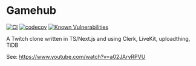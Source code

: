 # Gamehub

[![CI](https://github.com/d2verb/Gamehub/actions/workflows/ci.yaml/badge.svg)](https://github.com/d2verb/Gamehub/actions/workflows/ci.yaml)
[![codecov](https://codecov.io/gh/d2verb/Gamehub/graph/badge.svg?token=5Q3X5P1CCO)](https://codecov.io/gh/d2verb/Gamehub)
[![Known Vulnerabilities](https://snyk.io/test/github/d2verb/gamehub/badge.svg)](https://snyk.io/test/github/d2verb/gamehub)

A Twitch clone written in TS/Next.js and using Clerk, LiveKit, uploadthing, TiDB

See: https://www.youtube.com/watch?v=a02JAryRPVU